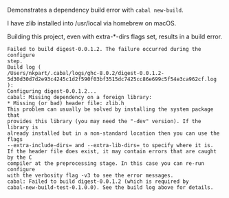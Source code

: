 
Demonstrates a dependency build error with `cabal new-build`.

I have zlib installed into /usr/local via homebrew on macOS.

Building this project, even with extra-*-dirs flags set, results in a build error.


```
Failed to build digest-0.0.1.2. The failure occurred during the configure
step.
Build log (
/Users/nkpart/.cabal/logs/ghc-8.0.2/digest-0.0.1.2-5d30d30d7d2e93c4245c1d2f590f03bf3515dc7425cc86e699c5f54e3ca962cf.log
):
Configuring digest-0.0.1.2...
cabal: Missing dependency on a foreign library:
* Missing (or bad) header file: zlib.h
This problem can usually be solved by installing the system package that
provides this library (you may need the "-dev" version). If the library is
already installed but in a non-standard location then you can use the flags
--extra-include-dirs= and --extra-lib-dirs= to specify where it is.
If the header file does exist, it may contain errors that are caught by the C
compiler at the preprocessing stage. In this case you can re-run configure
with the verbosity flag -v3 to see the error messages.
cabal: Failed to build digest-0.0.1.2 (which is required by
cabal-new-build-test-0.1.0.0). See the build log above for details.

```
